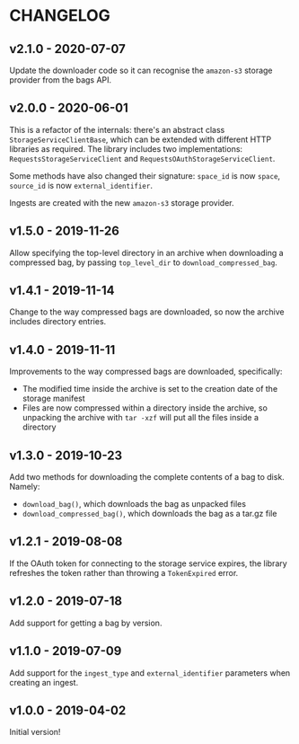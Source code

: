 # CHANGELOG

## v2.1.0 - 2020-07-07

Update the downloader code so it can recognise the `amazon-s3` storage provider
from the bags API.

## v2.0.0 - 2020-06-01

This is a refactor of the internals: there's an abstract class `StorageServiceClientBase`, which can be extended with different HTTP libraries as required.
The library includes two implementations: `RequestsStorageServiceClient` and `RequestsOAuthStorageServiceClient`.

Some methods have also changed their signature: `space_id` is now `space`, `source_id` is now `external_identifier`.

Ingests are created with the new `amazon-s3` storage provider.

## v1.5.0 - 2019-11-26

Allow specifying the top-level directory in an archive when downloading a
compressed bag, by passing `top_level_dir` to `download_compressed_bag`.

## v1.4.1 - 2019-11-14

Change to the way compressed bags are downloaded, so now the archive includes
directory entries.

## v1.4.0 - 2019-11-11

Improvements to the way compressed bags are downloaded, specifically:

-   The modified time inside the archive is set to the creation date of the storage manifest
-   Files are now compressed within a directory inside the archive, so unpacking the archive with `tar -xzf` will put all the files inside a directory

## v1.3.0 - 2019-10-23

Add two methods for downloading the complete contents of a bag to disk.  Namely:

-  `download_bag()`, which downloads the bag as unpacked files
-  `download_compressed_bag()`, which downloads the bag as a tar.gz file

## v1.2.1 - 2019-08-08

If the OAuth token for connecting to the storage service expires, the library refreshes the token rather than throwing a `TokenExpired` error.

## v1.2.0 - 2019-07-18

Add support for getting a bag by version.

## v1.1.0 - 2019-07-09

Add support for the `ingest_type` and `external_identifier` parameters when creating an ingest.

## v1.0.0 - 2019-04-02

Initial version!
